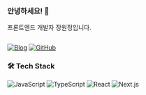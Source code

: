 
### 안녕하세요! 👋 
프론트엔드 개발자 장원정입니다.
<div>
  <img src="https://komarev.com/ghpvc/?username=tazo-al&style=flat-square&color=blue" alt=""/>
</div>
  
[![Blog](https://img.shields.io/badge/Blog-FF540F?style=for-the-badge&logo=blogger&logoColor=white)](https://tazo-al.github.io)
[![GitHub](https://img.shields.io/badge/GitHub-181717?style=for-the-badge&logo=github&logoColor=white)](https://github.com/Tazo-al)

### 🛠 Tech Stack

![JavaScript](https://img.shields.io/badge/JavaScript-F7DF1E?style=flat-square&logo=javascript&logoColor=black)
![TypeScript](https://img.shields.io/badge/TypeScript-3178C6?style=flat-square&logo=typescript&logoColor=white)
![React](https://img.shields.io/badge/React-61DAFB?style=flat-square&logo=react&logoColor=black)
![Next.js](https://img.shields.io/badge/Next.js-000000?style=flat-square&logo=next.js&logoColor=white)

